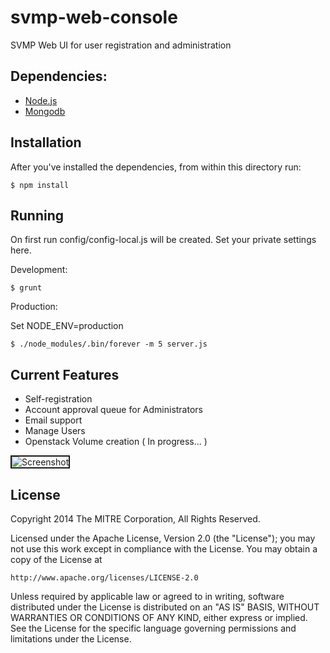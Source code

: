 # svmp-web-console

SVMP Web UI for user registration and administration

## Dependencies:

* [Node.js](http://nodejs.org/)
* [Mongodb](http://www.mongodb.org/)

## Installation

After you've installed the dependencies, from within this directory run:

```
$ npm install
```

## Running

On first run config/config-local.js will be created. Set your private settings here.

Development:

```
$ grunt
```

Production:

Set NODE_ENV=production

```
$ ./node_modules/.bin/forever -m 5 server.js
```

## Current Features

* Self-registration
* Account approval queue for Administrators
* Email support
* Manage Users
* Openstack Volume creation ( In progress... )


<img src="https://raw.githubusercontent.com/SVMP/svmp-web-console/master/screen_shot.png" alt="Screenshot" border="2"/>


## License
Copyright 2014 The MITRE Corporation, All Rights Reserved.

Licensed under the Apache License, Version 2.0 (the "License");
you may not use this work except in compliance with the License.
You may obtain a copy of the License at

    http://www.apache.org/licenses/LICENSE-2.0

Unless required by applicable law or agreed to in writing, software
distributed under the License is distributed on an "AS IS" BASIS,
WITHOUT WARRANTIES OR CONDITIONS OF ANY KIND, either express or implied.
See the License for the specific language governing permissions and
limitations under the License.

